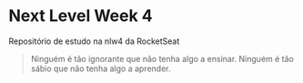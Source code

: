 # Next Level Week 4
Repositório de estudo na nlw4 da RocketSeat


> Ninguém é tão ignorante que não tenha algo a ensinar. Ninguém é tão sábio que não tenha algo a aprender.